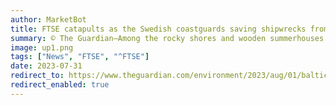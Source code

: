 ```yaml
---
author: MarketBot
title: FTSE catapults as the Swedish coastguards saving shipwrecks from looters
summary: © The Guardian—Among the rocky shores and wooden summerhouses of Dalarö, an exclusive Swedish summer retreat, there was little to indicate anything other than a typical summertime scene on the Stockholm archipelago.
image: up1.png
tags: ["News", "FTSE", "^FTSE"]
date: 2023-07-31
redirect_to: https://www.theguardian.com/environment/2023/aug/01/baltic-sea-swedish-coastguards-saving-shipwrecks-from-looters
redirect_enabled: true
---
```

